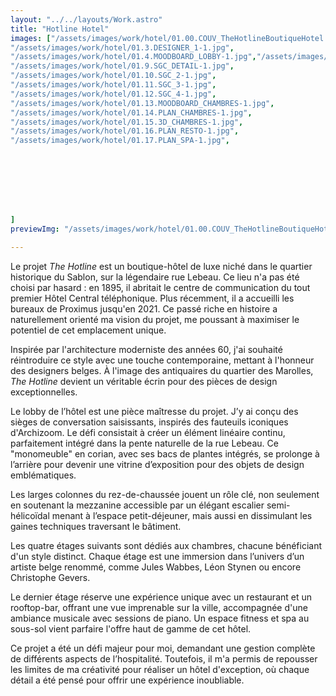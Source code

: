 ```yaml
---
layout: "../../layouts/Work.astro"
title: "Hotline Hotel"
images: ["/assets/images/work/hotel/01.00.COUV_TheHotlineBoutiqueHotel 2-1.jpg","/assets/images/work/hotel/01.1.HISTORIQUE-1.jpg", "/assets/images/work/hotel/01.2.CONCEPT-1.jpg",
"/assets/images/work/hotel/01.3.DESIGNER_1-1.jpg",
"/assets/images/work/hotel/01.4.MOODBOARD_LOBBY-1.jpg","/assets/images/work/hotel/01.5.PLAN_LOBBY-1.jpg","/assets/images/work/hotel/01.1.HISTORIQUE-1.jpg", "/assets/images/work/hotel/01.2.CONCEPT-1.jpg","/assets/images/work/hotel/01.2.CONCEPT-1.jpg","/assets/images/work/hotel/01.3.DESIGNER_1-1.jpg","/assets/images/work/hotel/01.4.MOODBOARD_LOBBY-1.jpg","/assets/images/work/hotel/01.5.PLAN_LOBBY-1.jpg","/assets/images/work/hotel/01.6.PLAN_COLLAGE.png", "/assets/images/work/hotel/01.7.REZ COUPES 2.png","/assets/images/work/hotel/01.8.SGC_1-1.jpg",
"/assets/images/work/hotel/01.9.SGC_DETAIL-1.jpg",
"/assets/images/work/hotel/01.10.SGC_2-1.jpg",
"/assets/images/work/hotel/01.11.SGC_3-1.jpg",
"/assets/images/work/hotel/01.12.SGC_4-1.jpg",
"/assets/images/work/hotel/01.13.MOODBOARD_CHAMBRES-1.jpg",
"/assets/images/work/hotel/01.14.PLAN_CHAMBRES-1.jpg",
"/assets/images/work/hotel/01.15.3D_CHAMBRES-1.jpg",
"/assets/images/work/hotel/01.16.PLAN_RESTO-1.jpg",
"/assets/images/work/hotel/01.17.PLAN_SPA-1.jpg",








]
previewImg: "/assets/images/work/hotel/01.00.COUV_TheHotlineBoutiqueHotel 2-1.jpg"

---
```



Le projet *The Hotline* est un boutique-hôtel de luxe niché dans le quartier historique du Sablon, sur la légendaire rue Lebeau. Ce lieu n'a pas été choisi par hasard : en 1895, il abritait le centre de communication du tout premier Hôtel Central téléphonique. Plus récemment, il a accueilli les bureaux de Proximus jusqu'en 2021. Ce passé riche en histoire a naturellement orienté ma vision du projet, me poussant à maximiser le potentiel de cet emplacement unique.

Inspirée par l'architecture moderniste des années 60, j'ai souhaité réintroduire ce style avec une touche contemporaine, mettant à l'honneur des designers belges. À l'image des antiquaires du quartier des Marolles, *The Hotline* devient un véritable écrin pour des pièces de design exceptionnelles.

Le lobby de l’hôtel est une pièce maîtresse du projet. J’y ai conçu des sièges de conversation saisissants, inspirés des fauteuils iconiques d'Archizoom. Le défi consistait à créer un élément linéaire continu, parfaitement intégré dans la pente naturelle de la rue Lebeau. Ce "monomeuble" en corian, avec ses bacs de plantes intégrés, se prolonge à l’arrière pour devenir une vitrine d’exposition pour des objets de design emblématiques.

Les larges colonnes du rez-de-chaussée jouent un rôle clé, non seulement en soutenant la mezzanine accessible par un élégant escalier semi-hélicoïdal menant à l’espace petit-déjeuner, mais aussi en dissimulant les gaines techniques traversant le bâtiment.

Les quatre étages suivants sont dédiés aux chambres, chacune bénéficiant d'un style distinct. Chaque étage est une immersion dans l’univers d’un artiste belge renommé, comme Jules Wabbes, Léon Stynen ou encore Christophe Gevers.

Le dernier étage réserve une expérience unique avec un restaurant et un rooftop-bar, offrant une vue imprenable sur la ville, accompagnée d'une ambiance musicale avec sessions de piano. Un espace fitness et spa au sous-sol vient parfaire l'offre haut de gamme de cet hôtel.

Ce projet a été un défi majeur pour moi, demandant une gestion complète de différents aspects de l’hospitalité. Toutefois, il m'a permis de repousser les limites de ma créativité pour réaliser un hôtel d'exception, où chaque détail a été pensé pour offrir une expérience inoubliable.


